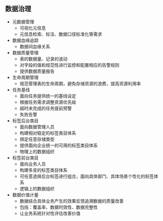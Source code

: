 ## 数据治理
- 元数据管理
	- 可视化元信息
	- 元信息检索、标注、数据口径标准化等需求
- 数据血缘追踪
	- 数据间血缘关系
- 数据质量管理
	- 表的数据量、记录的波动
	- 对字段的值和规范性进行监控和配置相应的告警规则
	- 提供数据质量报告
- 生命周期管理
	- 规范管理表的生命周期，避免存储资源的浪费，提高资源利用率
- 任务基线
	- 面向任务提供统一的基线设定
	- 根据任务需求调整资源优先级
	- 超时未完成的任务提前预警
	- 失败告警
- 标签后台类目
	- 面向数据管理人员
	- 构建相对稳定的标签类目体系
	- 绑定任意存储类型
	- 提供面向企业统一的可用的标签类目体系
	- 物理上的数据组织
- 标签前台类目
	- 面向业务人员
	- 构建多变的标签类目体系
	- 可任意选择后台标签进行组合，面向具体部门、具体场景个性化的标签体系
	- 逻辑上的数据组织
- 数据价值计量
	- 数据结合具体业务产生的效果反馈追溯数据的质量改善
	- 包括：覆盖率、数据时效性、数据完整性
	- 让业务系统针对性评估改善价值